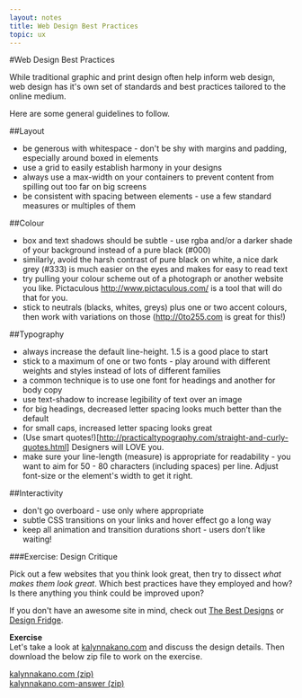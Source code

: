 ```yaml
---
layout: notes
title: Web Design Best Practices
topic: ux
---
```


#Web Design Best Practices

While traditional graphic and print design often help inform web design, web design has it's own set of standards and best practices tailored to the online medium.

Here are some general guidelines to follow. 

##Layout

* be generous with whitespace - don't be shy with margins and padding, especially around boxed in elements
* use a grid to easily establish harmony in your designs
* always use a max-width on your containers to prevent content from spilling out too far on big screens
* be consistent with spacing between elements - use a few standard measures or multiples of them

##Colour

* box and text shadows should be subtle - use rgba and/or a darker shade of your background instead of a pure black (#000)
* similarly, avoid the harsh contrast of pure black on white, a nice dark grey (#333) is much easier on the eyes and makes for easy to read text
* try pulling your colour scheme out of a photograph or another website you like. Pictaculous <http://www.pictaculous.com/> is a tool that will do that for you.
* stick to neutrals (blacks, whites, greys) plus one or two accent colours, then work with variations on those (http://0to255.com is great for this!)

##Typography

* always increase the default line-height. 1.5 is a good place to start
* stick to a maximum of one or two fonts - play around with different weights and styles instead of lots of different families
* a common technique is to use one font for headings and another for body copy
* use text-shadow to increase legibility of text over an image
* for big headings, decreased letter spacing looks much better than the default
* for small caps, increased letter spacing looks great
* (Use smart quotes!)[http://practicaltypography.com/straight-and-curly-quotes.html] Designers will LOVE you. 
* make sure your line-length (measure) is appropriate for readability - you want to aim for 50 - 80 characters (including spaces) per line.  Adjust font-size or the element's width to get it right.

##Interactivity

* don't go overboard - use only where appropriate
* subtle CSS transitions on your links and hover effect go a long way
* keep all animation and transition durations short - users don’t like waiting!

###Exercise: Design Critique 

Pick out a few websites that you think look great, then try to dissect *what makes them look great*.  Which best practices have they employed and how? Is there anything you think could be improved upon?

If you don't have an awesome site in mind, check out [The Best Designs](http://www.thebestdesigns.com/) or [Design Fridge](http://www.designfridge.co.uk/).

**Exercise**  
Let's take a look at [kalynnakano.com](http://kalynnakano.com) and discuss the design details.  Then download the below zip file to work on the exercise.

<a href="exercises/kalynnakano.com.zip" class="exercise">kalynnakano.com (zip)</a>  
<a href="exercises/kalynnakano.com-answer.zip" class="exercise">kalynnakano.com-answer (zip)</a>
